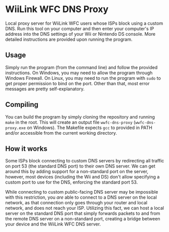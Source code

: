 # WiiLink WFC DNS Proxy
Local proxy server for WiiLink WFC users whose ISPs block using a custom DNS. Run this tool on your computer and then enter your computer's IP address into the DNS settings of your Wii or Nintendo DS console. More detailed instructions are provided upon running the program.

## Usage
Simply run the program (from the command line) and follow the provided instructions. On Windows, you may need to allow the program through Windows Firewall. On Linux, you may need to run the program with `sudo` to get proper permission to bind on the port. Other than that, most error messages are pretty self-explanatory.

## Compiling
You can build the program by simply cloning the repository and running `make` in the root. This will create an output file `wwfc-dns-proxy` (`wwfc-dns-proxy.exe` on Windows). The Makefile expects `gcc` to provided in PATH and/or accessible from the current working directory.

## How it works
Some ISPs block connecting to custom DNS servers by redirecting all traffic on port 53 (the standard DNS port) to their own DNS server. We can get around this by adding support for a non-standard port on the server, however, most devices (including the Wii and DS) don't allow specifying a custom port to use for the DNS, enforcing the standard port 53.

While connecting to custom public-facing DNS server may be impossible with this restriction, you *are* able to connect to a DNS server on the local network, as that connection only goes through your router and local network, and does not reach your ISP. Utilizing this fact, we can host a local server on the standard DNS port that simply forwards packets to and from the remote DNS server on a non-standard port, creating a bridge between your device and the WiiLink WFC DNS server.
